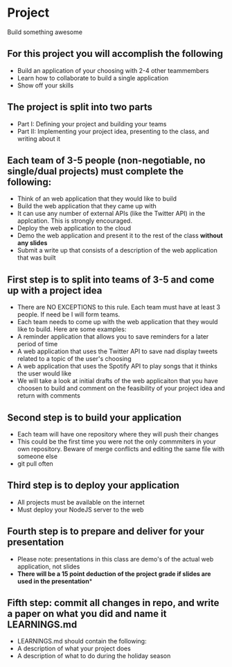 # Project
Build something awesome

## For this project you will accomplish the following
 - Build an application of your choosing with 2-4 other teammembers
 - Learn how to collaborate to build a single application
 - Show off your skills
 
## The project is split into two parts
  - Part I: Defining your project and building your teams
  - Part II: Implementing your project idea, presenting to the class, and writing about it

## Each team of 3-5 people (non-negotiable, no single/dual projects) must complete the following:
 - Think of an web application that they would like to build
 - Build the web application that they came up with
  - It can use any number of external APIs (like the Twitter API) in the applcation. This is strongly encouraged.
 - Deploy the web application to the cloud
 - Demo the web application and present it to the rest of the class **without any slides**
 - Submit a write up that consists of a description of the web application that was built
 
## First step is to split into teams of 3-5 and come up with a project idea
 - There are NO EXCEPTIONS to this rule. Each team must have at least 3 people. If need be I will form teams.
 - Each team needs to come up with the web application that they would like to build. Here are some examples:
  - A reminder application that allows you to save reminders for a later period of time
  - A web application that uses the Twitter API to save nad display tweets related to a topic of the user's choosing
  - A web application that uses the Spotify API to play songs that it thinks the user would like
 - We will take a look at initial drafts of the web applicaiton that you have choosen to build and comment on the feasibility of your project idea and return with comments
 
## Second step is to build your application
 - Each team will have one repository where they will push their changes
 - This could be the first time you were not the only commmiters in your own repository. Beware of merge conflicts and editing the same file with someone else
 - git pull often
 
## Third step is to deploy your application
 - All projects must be available on the internet
 - Must deploy your NodeJS server to the web
 
## Fourth step is to prepare and deliver for your presentation
 - Please note: presentations in this class are demo's of the actual web application, not slides
 - **There will be a 15 point deduction of the project grade if slides are used in the presentation***
 
## Fifth step: commit all changes in repo, and write a paper on what you did and name it LEARNINGS.md
 - LEARNINGS.md should contain the following:
  - A description of what your project does
  - A description of what to do during the holiday season
 
 
  
